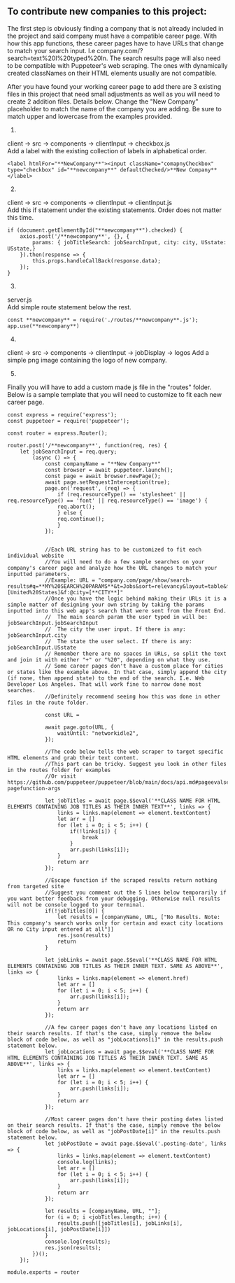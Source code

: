 ## To contribute new companies to this project: 

The first step is obviously finding a company that is not already included in the project and said company must have a compatible career page. With how this app functions, these career pages have to have URLs that change to match your search input. I.e company.com/?search=text%20I%20typed%20In. The search results page will also need to be compatible with Puppeteer's web scraping. The ones with dynamically created classNames on their HTML elements usually are not compatible.

After you have found your working career page to add there are 3 existing files in this project that need small adjustments as well as you will need to create 2 addition files. Details below. Change the "New Company" placeholder to match the name of the company you are adding. Be sure to match upper and lowercase from the examples provided. 

1.
client -> src -> components -> clientInput -> checkbox.js  
Add a label with the existing collection of labels in alphabetical order.
```
<label htmlFor="**NewCompany**"><input className="comapnyCheckbox" type="checkbox" id="**newcompany**" defaultChecked/>**New Company**</label>
```

2.
client -> src -> components -> clientInput -> clientInput.js  
Add this if statement under the existing statements. Order does not matter this time.
```
if (document.getElementById("**newcompany**").checked) {
    axios.post('/**newcompany**', {}, {
        params: { jobTitleSearch: jobSearchInput, city: city, USstate: USstate,}
    }).then(response => {
        this.props.handleCallBack(response.data);
    });
} 
```  

3.
server.js  
Add simple route statement below the rest.
```
const **newcompany** = require('./routes/**newcompany**.js');
app.use(**newcompany**)
```  

4.
client -> src -> components -> clientInput -> jobDisplay -> logos
Add a simple png image containing the logo of new company.  

5.
Finally you will have to add a custom made js file in the "routes" folder. Below is a sample template that you will need to customize to fit each new career page.
```
const express = require('express');
const puppeteer = require('puppeteer');

const router = express.Router();

router.post('/**newcompany**', function(req, res) {
	let jobSearchInput = req.query;
		(async () => {
			const companyName = "**New Company**"
			const browser = await puppeteer.launch();
			const page = await browser.newPage(); 
			await page.setRequestInterception(true);
			page.on('request', (req) => {
				if (req.resourceType() == 'stylesheet' || req.resourceType() == 'font' || req.resourceType() == 'image') {
				req.abort();
				} else {
				req.continue();
				}
			});

			
			//Each URL string has to be customized to fit each individual website
            //You will need to do a few sample searches on your company's career page and analyze how the URL changes to match your inputted parameters.
            //Example: URL = "company.com/page/show/search-results#q=**MY%20SEARCH%20PARAMS**&t=Jobs&sort=relevancy&layout=table&f:@countryfullname=[United%20States]&f:@city=[**CITY**]"
            //Once you have the logic behind making their URLs it is a simple matter of designing your own string by taking the params inputted into this web app's search that were sent from the Front End.
            //  The main search param the user typed in will be: jobSearchInput.jobSearchInput
            //  The city the user input. If there is any: jobSearchInput.city
            //  The state the user select. If there is any: jobSearchInput.USstate
            // Remember there are no spaces in URLs, so split the text and join it with either "+" or "%20", depending on what they use.
            // Some career pages don't have a custom place for cities or states like the example above. In that case, simply append the city (if none, then append state) to the end of the search. I.e. Web Developer Los Angeles. That will work fine to narrow done most searches.
            //Definitely recommend seeing how this was done in other files in the route folder.

			const URL = 
            
			await page.goto(URL, {
				waitUntil: "networkidle2",
			});

            //The code below tells the web scraper to target specific HTML elements and grab their text content. 
            //This part can be tricky. Suggest you look in other files in the routes folder for examples
            //Or visit https://github.com/puppeteer/puppeteer/blob/main/docs/api.md#pageevalselector-pagefunction-args

			let jobTitles = await page.$$eval('**CLASS NAME FOR HTML ELEMENTS CONTAINING JOB TITLES AS THEIR INNER TEXT**', links => {
				links = links.map(element => element.textContent)
				let arr = []
				for (let i = 0; i < 5; i++) {
					if(!links[i]) {
						break
					}
					arr.push(links[i]);
				}
				return arr
			});

			//Escape function if the scraped results return nothing from targeted site
            //Suggest you comment out the 5 lines below temporarily if you want better feedback from your debugging. Otherwise null results will not be console logged to your terminal.
			if(!jobTitles[0]) {
				let results = [companyName, URL, ["No Results. Note: This company's search works only for certain and exact city locations OR no City input entered at all"]]
				res.json(results)
				return
			}

			let jobLinks = await page.$$eval('**CLASS NAME FOR HTML ELEMENTS CONTAINING JOB TITLES AS THEIR INNER TEXT. SAME AS ABOVE**', links => {
				links = links.map(element => element.href)
				let arr = []
				for (let i = 0; i < 5; i++) {
					arr.push(links[i]);
				}
				return arr
			});

            //A few career pages don't have any locations listed on their search results. If that's the case, simply remove the below block of code below, as well as "jobLocations[i]" in the results.push statement below.
			let jobLocations = await page.$$eval('**CLASS NAME FOR HTML ELEMENTS CONTAINING JOB TITLES AS THEIR INNER TEXT. SAME AS ABOVE**', links => {
				links = links.map(element => element.textContent)
				let arr = []
				for (let i = 0; i < 5; i++) {
					arr.push(links[i]);
				}
				return arr
			});

            //Most career pages don't have their posting dates listed on their search results. If that's the case, simply remove the below block of code below, as well as "jobPostDate[i]" in the results.push statement below.
			let jobPostDate = await page.$$eval('.posting-date', links => {
				links = links.map(element => element.textContent)
				console.log(links);
				let arr = []
				for (let i = 0; i < 5; i++) {
					arr.push(links[i]);
				}
				return arr
			});

			let results = [companyName, URL, ""];
			for (i = 0; i <jobTitles.length; i++) {
				results.push([jobTitles[i], jobLinks[i], jobLocations[i], jobPostDate[i]])
			}
			console.log(results);
			res.json(results);
		})();
	});

module.exports = router
```
